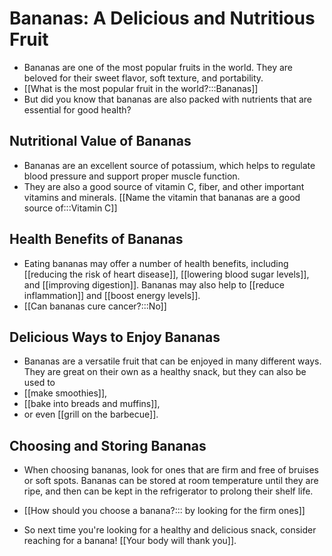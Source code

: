 # Bananas: A Delicious and Nutritious Fruit

- Bananas are one of the most popular fruits in the world. They are beloved for their sweet flavor, soft texture,
  and portability.
- [[What is the most popular fruit in the world?:::Bananas]]
- But did you know that bananas are also packed with nutrients that are essential for good health?

## Nutritional Value of Bananas

- Bananas are an excellent source of potassium, which helps to regulate blood pressure and support proper muscle function.
- They are also a good source of vitamin C, fiber, and other important vitamins and minerals. [[Name the vitamin that 
bananas are a good source of:::Vitamin C]]

## Health Benefits of Bananas

- Eating bananas may offer a number of health benefits, including [[reducing the risk of heart disease]],
  [[lowering blood sugar levels]], and [[improving digestion]]. Bananas may also help to [[reduce inflammation]]
  and [[boost energy levels]].
- [[Can bananas cure cancer?:::No]]

## Delicious Ways to Enjoy Bananas

- Bananas are a versatile fruit that can be enjoyed in many different ways. They are great on their own as a healthy snack,
  but they can also be used to
- [[make smoothies]],
- [[bake into breads and muffins]],
- or even [[grill on the barbecue]].

## Choosing and Storing Bananas

- When choosing bananas, look for ones that are firm and free of bruises or soft spots. Bananas can be stored at room temperature
  until they are ripe, and then can be kept in the refrigerator to prolong their shelf life.
- [[How should you choose a banana?:::
by looking for the firm ones]]

- So next time you're looking for a healthy and delicious snack, consider reaching for a banana! [[Your body will thank you]].